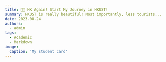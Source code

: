 ```yaml
---
title: 👋🏻 HK Again! Start My Journey in HKUST!
summary: HKUST is really beautiful! Most importantly, less tourists...
date: 2023-08-24
authors:
  - admin
tags:
  - Academic
  - Markdown
image:
  caption: 'My student card'
---
```



